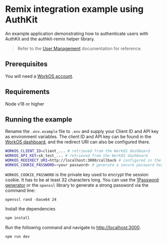 # Remix integration example using AuthKit

An example application demonstrating how to authenticate users with AuthKit and the authkit-remix helper library.

> Refer to the [User Management](https://workos.com/docs/user-management) documentation for reference.

## Prerequisites

You will need a [WorkOS account](https://dashboard.workos.com/signup).

## Requirements

Node v18 or higher

## Running the example

Rename the `.env.example` file to `.env` and supply your Client ID and API key as environment variables. The client ID and API key can be found in the [WorkOS dashboard](https://dashboard.workos.com/), and the redirect URI can also be configured there.

```sh
WORKOS_CLIENT_ID=client_... # retrieved from the WorkOS dashboard
WORKOS_API_KEY=sk_test_... # retrieved from the WorkOS dashboard
WORKOS_REDIRECT_URI=http://localhost:3000/callback # configured in the WorkOS dashboard
WORKOS_COOKIE_PASSWORD=<your password> # generate a secure password here
```

`WORKOS_COOKIE_PASSWORD` is the private key used to encrypt the session cookie. It has to be at least 32 characters long. You can use the [1Password generator](https://1password.com/password-generator/) or the `openssl` library to generate a strong password via the command line:

```
openssl rand -base64 24
```

Install the dependencies

```bash
npm install
```

Run the following command and navigate to [http://localhost:3000](http://localhost:3000).

```bash
npm run dev
```
